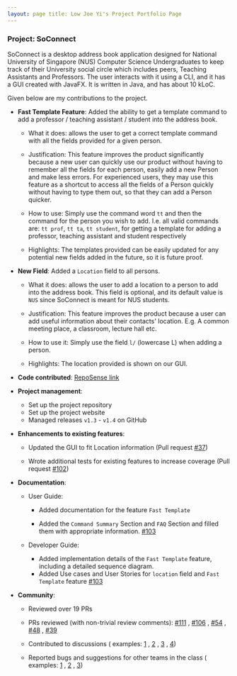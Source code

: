 ```yaml
---
layout: page title: Low Joe Yi's Project Portfolio Page
---
```


### Project: SoConnect

SoConnect is a desktop address book application designed for National University of Singapore (NUS) Computer Science
Undergraduates to keep track of their University social circle which includes peers, Teaching Assistants and Professors.
The user interacts with it using a CLI, and it has a GUI created with JavaFX. It is written in Java, and has about 10
kLoC.

Given below are my contributions to the project.

* **Fast Template Feature**: Added the ability to get a template command to add a professor / teaching assistant /
  student into the address book.

    * What it does: allows the user to get a correct template command with all the fields provided for a given person.

    * Justification: This feature improves the product significantly because a new user can quickly use our product
      without having to remember all the fields for each person, easily add a new Person and make less errors. For
      experienced users, they may use this feature as a shortcut to access all the fields of a Person quickly without
      having to type them out, so that they can add a Person quicker.

    * How to use: Simply use the command word `tt` and then the command for the person you wish to add. I.e. all valid
      commands are: `tt prof`, `tt ta`, `tt student`, for getting a template for adding a professor, teaching assistant
      and student respectively

    * Highlights: The templates provided can be easily updated for any potential new fields added in the future, so it
      is future proof.


* **New Field**: Added a `Location` field to all persons.

    * What it does: allows the user to add a location to a person to add into the address book. This field is optional,
      and its default value is `NUS` since SoConnect is meant for NUS students.

    * Justification: This feature improves the product because a user can add useful information about their contacts'
      location. E.g. A common meeting place, a classroom, lecture hall etc.

    * How to use it: Simply use the field `l/` (lowercase L) when adding a person.

    * Highlights: The location provided is shown on our GUI.


* **Code
  contributed**: [RepoSense link](https://nus-cs2103-ay2223s1.github.io/tp-dashboard/?search=%20AY2223S1-CS2103T-W08-3&sort=groupTitle&sortWithin=title&timeframe=commit&mergegroup=&groupSelect=groupByRepos&breakdown=true&checkedFileTypes=docs~functional-code~test-code~other&since=2022-09-16&tabOpen=true&tabType=authorship&zFR=false&tabAuthor=JJoeYi&tabRepo=AY2223S1-CS2103T-W08-3%2Ftp%5Bmaster%5D&authorshipIsMergeGroup=false&authorshipFileTypes=docs~functional-code~test-code&authorshipIsBinaryFileTypeChecked=false&authorshipIsIgnoredFilesChecked=false)


* **Project management**:

    * Set up the project repository
    * Set up the project website
    * Managed releases `v1.3` - `v1.4` on GitHub


* **Enhancements to existing features**:

    * Updated the GUI to fit Location information (Pull
      request [\#37](https://github.com/AY2223S1-CS2103T-W08-3/tp/pull/37))

    * Wrote additional tests for existing features to increase coverage (Pull
      request [\#102](https://github.com/AY2223S1-CS2103T-W08-3/tp/pull/102))


* **Documentation**:

    * User Guide:

        * Added documentation for the feature `Fast Template`

        * Added the `Command Summary` Section and `FAQ` Section and filled them with appropriate
          information. [\#103](https://github.com/AY2223S1-CS2103T-W08-3/tp/pull/103)

    * Developer Guide:

        * Added implementation details of the `Fast Template` feature, including a detailed sequence diagram.
        * Added Use cases and User Stories for `location` field and `Fast Template`
          feature [\#103](https://github.com/AY2223S1-CS2103T-W08-3/tp/pull/103)


* **Community**:

    * Reviewed over 19 PRs

    * PRs reviewed (with non-trivial review comments): [\#111](https://github.com/AY2223S1-CS2103T-W08-3/tp/pull/111)
      , [\#106](https://github.com/AY2223S1-CS2103T-W08-3/tp/pull/106)
      , [\#54](https://github.com/AY2223S1-CS2103T-W08-3/tp/pull/54)
      , [\#48](https://github.com/AY2223S1-CS2103T-W08-3/tp/pull/48)
      , [\#39](https://github.com/AY2223S1-CS2103T-W08-3/tp/pull/39)

    * Contributed to discussions (
      examples: [1](https://github.com/AY2223S1-CS2103T-W08-3/tp/pull/37#discussion_r986722158)
      , [2](https://github.com/AY2223S1-CS2103T-W08-3/tp/pull/106#discussion_r1005330464)
      , [3](https://github.com/AY2223S1-CS2103T-W08-3/tp/pull/39#discussion_r986739463)
      , [4](https://github.com/AY2223S1-CS2103T-W08-3/tp/pull/37#discussion_r986723329))

    * Reported bugs and suggestions for other teams in the class (
      examples: [1](https://github.com/AY2223S1-CS2103T-W08-3/tp/pull/111)
      , [2](https://github.com/AY2223S1-CS2103T-W08-3/tp/pull/54#discussion_r996404612)
      , [3](https://github.com/AY2223S1-CS2103T-W08-3/tp/pull/39#discussion_r986739463))